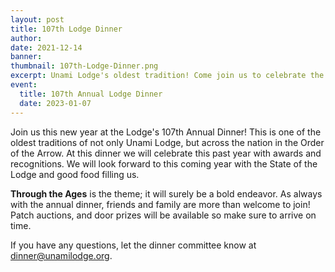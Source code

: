```yaml
---
layout: post
title: 107th Lodge Dinner
author:
date: 2021-12-14
banner:
thumbnail: 107th-Lodge-Dinner.png
excerpt: Unami Lodge's oldest tradition! Come join us to celebrate the new year.
event:
  title: 107th Annual Lodge Dinner
  date: 2023-01-07
---
```


Join us this new year at the Lodge's 107th Annual Dinner! This is one of the oldest traditions of not only Unami Lodge, but across the nation in the Order of the Arrow. At this dinner we will celebrate this past year with awards and recognitions. We will look forward to this coming year with the State of the Lodge and good food filling us.

**Through the Ages** is the theme; it will surely be a bold endeavor. As always with the annual dinner, friends and family are more than welcome to join! Patch auctions, and door prizes will be available so make sure to arrive on time.

If you have any questions, let the dinner committee know at [dinner@unamilodge.org](/contact?recipient=dinner).
